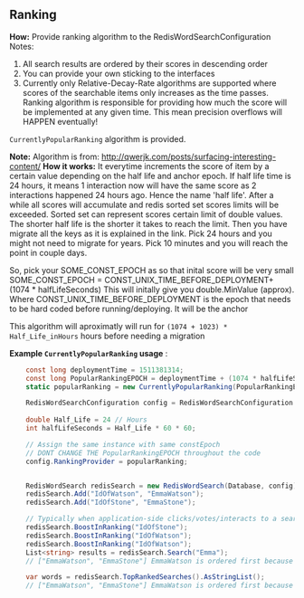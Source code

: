 ## Ranking

**How:** Provide ranking algorithm to the RedisWordSearchConfiguration 
Notes:
1. All search results are ordered by their scores in descending order
2. You can provide your own sticking to the interfaces
3. Currently only Relative-Decay-Rate algorithms are supported where scores of the searchable items only increases as the time passes. Ranking algorithm is responsible for providing how much the score will be implemented at any given time. This mean precision overflows will HAPPEN eventually!


`CurrentlyPopularRanking` algorithm is provided.

**Note:**
Algorithm is from: http://qwerjk.com/posts/surfacing-interesting-content/
**How it works:** It everytime increments the score of item by a certain value depending on the half life and anchor epoch. If half life time is 24 hours, it means 1 interaction now will have the same score as 2 interactions happened 24 hours ago. Hence the name 'half life'. After a while all scores will accumulate and redis sorted set scores limits will be exceeded. Sorted set can represent scores certain limit of double values. The shorter half life is the shorter it takes to reach the limit. Then you have migrate all the keys as it is explained in the link. Pick 24 hours and you might not need to migrate for years. Pick 10 minutes and you will reach the point in couple days. 

So, pick your SOME_CONST_EPOCH as so that inital score will be very small
SOME_CONST_EPOCH = CONST_UNIX_TIME_BEFORE_DEPLOYMENT+ (1074 * halfLifeSeconds) 
This will initally give you double.MinValue (approx). Where CONST_UNIX_TIME_BEFORE_DEPLOYMENT is the epoch that needs to be hard coded before running/deploying. It will be the anchor

This algorithm will aproximatly will run for `(1074 + 1023) * Half_Life_inHours` hours before needing a migration

**Example `CurrentlyPopularRanking` usage** :
```csharp
    const long deploymentTime = 1511381314;
    const long PopularRankingEPOCH = deploymentTime + (1074 * halfLifeSeconds) ;
    static popularRanking = new CurrentlyPopularRanking(PopularRankingEPOCH, Half_Life);

    RedisWordSearchConfiguration config = RedisWordSearchConfiguration.defaultConfig;
    
    double Half_Life = 24 // Hours
    int halfLifeSeconds = Half_Life * 60 * 60;

    // Assign the same instance with same constEpoch 
    // DONT CHANGE THE PopularRankingEPOCH throughout the code
    config.RankingProvider = popularRanking;


    RedisWordSearch redisSearch = new RedisWordSearch(Database, config);
    redisSearch.Add("IdOfWatson", "EmmaWatson");
    redisSearch.Add("IdOfStone", "EmmaStone");

    // Typically when application-side clicks/votes/interacts to a search result
    redisSearch.BoostInRanking("IdOfStone");
    redisSearch.BoostInRanking("IdOfWatson");
    redisSearch.BoostInRanking("IdOfWatson");
    List<string> results = redisSearch.Search("Emma");
    // ["EmmaWatson", "EmmaStone"] EmmaWatson is ordered first because she is twice as popular

    var words = redisSearch.TopRankedSearches().AsStringList();
    // ["EmmaWatson", "EmmaStone"] EmmaWatson is ordered first because she is twice as popular
```

